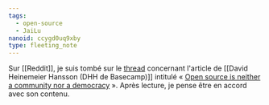 ```yaml
---
tags:
  - open-source
  - JaiLu
nanoid: ccygd0uq9xby
type: fleeting_note
---
```

Sur [[Reddit]], je suis tombé sur le [thread](https://old.reddit.com/r/linux/comments/1cuh59y/open_source_is_neither_a_community_nor_a_democracy/) concernant l'article de [[David Heinemeier Hansson (DHH de Basecamp)]] intitulé « [Open source is neither a community nor a democracy](https://world.hey.com/dhh/open-source-is-neither-a-community-nor-a-democracy) ». Après lecture, je pense être en accord avec son contenu.
